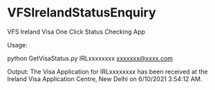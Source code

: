 # VFSIrelandStatusEnquiry
VFS Ireland Visa One Click Status Checking App

Usage: 

python GetVisaStatus.py IRLxxxxxxxx xxxxxxx@xxxx.com 

Output: 
The Visa Application for IRLxxxxxxxx has been received at the Ireland Visa Application Centre, New Delhi on 6/10/2021 3:54:12 AM.
